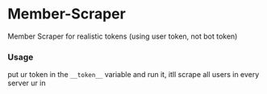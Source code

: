 # Member-Scraper
Member Scraper for realistic tokens (using user token, not bot token)


### Usage

put ur token in the `__token__` variable and run it, itll scrape all users in every server ur in
